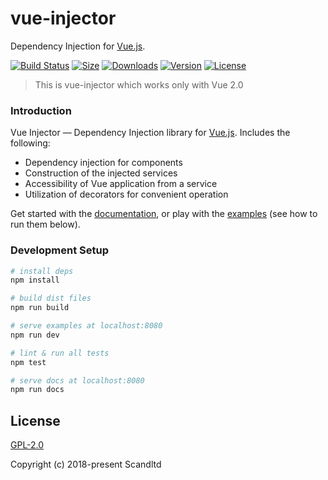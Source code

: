 # vue-injector
Dependency Injection for [Vue.js](http://vuejs.org). 

[![Build Status](https://img.shields.io/circleci/project/github/Scandltd/vue-injector/master.svg?longCache=true&style=flat-square)](https://circleci.com/gh/Scandltd/vue-injector)
[![Size](https://img.shields.io/bundlephobia/min/@scandltd/vue-injector.svg)](https://www.npmjs.com/package/@scandltd/vue-injector)
[![Downloads](https://img.shields.io/npm/dt/@scandltd/vue-injector.svg?longCache=true&style=flat-square)](https://www.npmjs.com/package/@scandltd/vue-injector)
[![Version](https://img.shields.io/npm/v/@scandltd/vue-injector.svg?longCache=true&style=flat-square)](https://www.npmjs.com/package/@scandltd/vue-injector)
[![License](https://img.shields.io/npm/l/@scandltd/vue-injector.svg?longCache=true&style=flat-square)](https://www.npmjs.com/package/@scandltd/vue-injector)

> This is vue-injector which works only with Vue 2.0

### Introduction

Vue Injector — Dependency Injection library for [Vue.js](https://ru.vuejs.org/). Includes the following:

- Dependency injection for components
- Construction of the injected services
- Accessibility of Vue application from a service
- Utilization of decorators for convenient operation

Get started with the [documentation](https://vue-injector.netlify.com/guide/), or play with the [examples](https://github.com/Scandltd/vue-injector/tree/master/examples) (see how to run them below).

### Development Setup

``` bash
# install deps
npm install

# build dist files
npm run build

# serve examples at localhost:8080
npm run dev

# lint & run all tests
npm test

# serve docs at localhost:8080
npm run docs
```

## License

[GPL-2.0](https://opensource.org/licenses/GPL-2.0)

Copyright (c) 2018-present Scandltd


